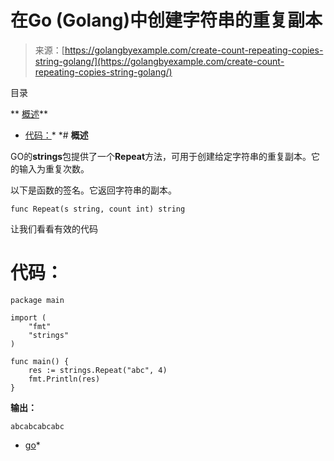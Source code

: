 <!--yml

分类：未分类

日期：2024-10-13 06:14:01

-->

# 在Go (Golang)中创建字符串的重复副本

> 来源：[https://golangbyexample.com/create-count-repeating-copies-string-golang/](https://golangbyexample.com/create-count-repeating-copies-string-golang/)

目录

**   [概述](#Overview "Overview")**

+   [代码：](#Code "Code:")*  *# **概述**

GO的**strings**包提供了一个**Repeat**方法，可用于创建给定字符串的重复副本。它的输入为重复次数。

以下是函数的签名。它返回字符串的副本。

```
func Repeat(s string, count int) string
```

让我们看看有效的代码

# **代码：**

```
package main

import (
    "fmt"
    "strings"
)

func main() {
    res := strings.Repeat("abc", 4)
    fmt.Println(res)
}
```

**输出：**

```
abcabcabcabc
```

+   [go](https://golangbyexample.com/tag/go/)*

